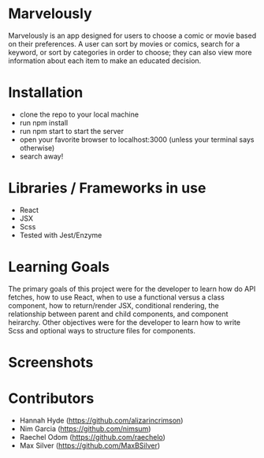 # Marvelously

Marvelously is an app designed for users to choose a comic or movie based on their preferences. A user can sort by movies or comics, search for a keyword, or sort by categories in order to choose; they can also view more information about each item to make an educated decision.

# Installation

 - clone the repo to your local machine
 - run npm install
 - run npm start to start the server
 - open your favorite browser to localhost:3000 (unless your terminal says otherwise)
 - search away!
 
 # Libraries / Frameworks in use
 
 - React
 - JSX
 - Scss
 - Tested with Jest/Enzyme
 
 # Learning Goals 
 
 The primary goals of this project were for the developer to learn how do API fetches, how to use React, when to use a functional versus a class component, how to return/render JSX, conditional rendering, the relationship between parent and child components, and component heirarchy. Other objectives were for the developer to learn how to write Scss and optional ways to structure files for components.
 
 # Screenshots
 
 
 
 # Contributors
- Hannah Hyde (https://github.com/alizarincrimson)
- Nim Garcia (https://github.com/nimsum)
- Raechel Odom (https://github.com/raechelo)
- Max Silver (https://github.com/MaxBSilver)
